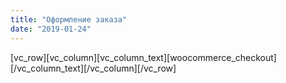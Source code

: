 ```yaml
---
title: "Оформление заказа"
date: "2019-01-24"
---
```


\[vc\_row\]\[vc\_column\]\[vc\_column\_text\]\[woocommerce\_checkout\]\[/vc\_column\_text\]\[/vc\_column\]\[/vc\_row\]
